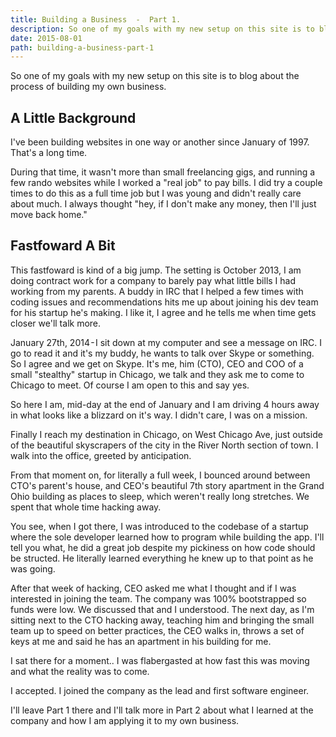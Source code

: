 ```yaml
---
title: Building a Business  -  Part 1.
description: So one of my goals with my new setup on this site is to blog about the process of building my own business.
date: 2015-08-01
path: building-a-business-part-1
---
```


So one of my goals with my new setup on this site is to blog about the process of building my own business.

## A Little Background

I've been building websites in one way or another since January of 1997. That's a long time.

During that time, it wasn't more than small freelancing gigs, and running a few rando websites while I worked a "real job" to pay bills. I did try a couple times to do this as a full time job but I was young and didn't really care about much. I always thought "hey, if I don't make any money, then I'll just move back home."

## Fastfoward A Bit

This fastfoward is kind of a big jump. The setting is October 2013, I am doing contract work for a company to barely pay what little bills I had working from my parents. A buddy in IRC that I helped a few times with coding issues and recommendations hits me up about joining his dev team for his startup he's making. I like it, I agree and he tells me when time gets closer we'll talk more.

January 27th, 2014 - I sit down at my computer and see a message on IRC. I go to read it and it's my buddy, he wants to talk over Skype or something. So I agree and we get on Skype. It's me, him (CTO), CEO and COO of a small "stealthy" startup in Chicago, we talk and they ask me to come to Chicago to meet. Of course I am open to this and say yes.

So here I am, mid-day at the end of January and I am driving 4 hours away in what looks like a blizzard on it's way. I didn't care, I was on a mission.

Finally I reach my destination in Chicago, on West Chicago Ave, just outside of the beautiful skyscrapers of the city in the River North section of town. I walk into the office, greeted by anticipation.

From that moment on, for literally a full week, I bounced around between CTO's parent's house, and CEO's beautiful 7th story apartment in the Grand Ohio building as places to sleep, which weren't really long stretches. We spent that whole time hacking away.

You see, when I got there, I was introduced to the codebase of a startup where the sole developer learned how to program while building the app. I'll tell you what, he did a great job despite my pickiness on how code should be structed. He literally learned everything he knew up to that point as he was going.

After that week of hacking, CEO asked me what I thought and if I was interested in joining the team. The company was 100% bootstrapped so funds were low. We discussed that and I understood. The next day, as I'm sitting next to the CTO hacking away, teaching him and bringing the small team up to speed on better practices, the CEO walks in, throws a set of keys at me and said he has an apartment in his building for me.

I sat there for a moment.. I was flabergasted at how fast this was moving and what the reality was to come.

I accepted. I joined the company as the lead and first software engineer.

I'll leave Part 1 there and I'll talk more in Part 2 about what I learned at the company and how I am applying it to my own business.
